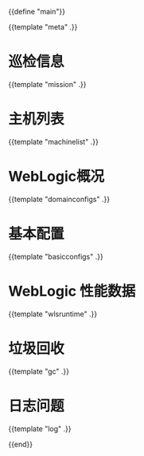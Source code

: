 {{define "main"}}

{{template "meta" .}}

# 巡检信息

{{template "mission" .}}


# 主机列表

{{template "machinelist" .}}


# WebLogic概况

{{template "domainconfigs" .}}


# 基本配置

{{template "basicconfigs" .}}


# WebLogic 性能数据

{{template "wlsruntime" .}}


# 垃圾回收

{{template "gc" .}}


# 日志问题

{{template "log" .}}


{{end}}
